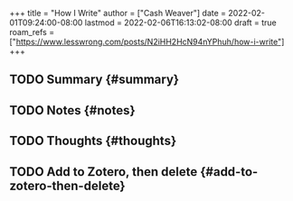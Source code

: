 +++
title = "How I Write"
author = ["Cash Weaver"]
date = 2022-02-01T09:24:00-08:00
lastmod = 2022-02-06T16:13:02-08:00
draft = true
roam_refs = ["https://www.lesswrong.com/posts/N2iHH2HcN94nYPhuh/how-i-write"]
+++

## <span class="org-todo todo TODO">TODO</span> Summary {#summary}


## <span class="org-todo todo TODO">TODO</span> Notes {#notes}


## <span class="org-todo todo TODO">TODO</span> Thoughts {#thoughts}


## <span class="org-todo todo TODO">TODO</span> Add to Zotero, then delete {#add-to-zotero-then-delete}
